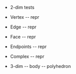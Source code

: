 - 2-dim tests

- Vertex -- repr
- Edge -- repr
- Face -- repr
- Endpoints -- repr
- Complex -- repr

- 3-dim -- body -- polyhedron
